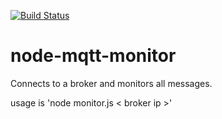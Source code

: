 [![Build Status](https://travis-ci.org/RickyVaughn2/nodejs-mqtt-monitor.svg?branch=master)](https://travis-ci.org/RickyVaughn2/nodejs-mqtt-monitor)

# node-mqtt-monitor
Connects to a broker and monitors all messages.

usage is 'node monitor.js < broker ip >'
